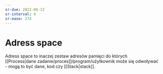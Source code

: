 ```yaml
---
sr-due: 2022-08-12
sr-interval: 4
sr-ease: 274
---
```


# Adress space
Adress space to inaczej zestaw adresów pamięci do których [[Process|dane zadanie/proces]]/program/użytkownik może się odwoływać - mogą to być dane, kod czy [[Stack|stack]].